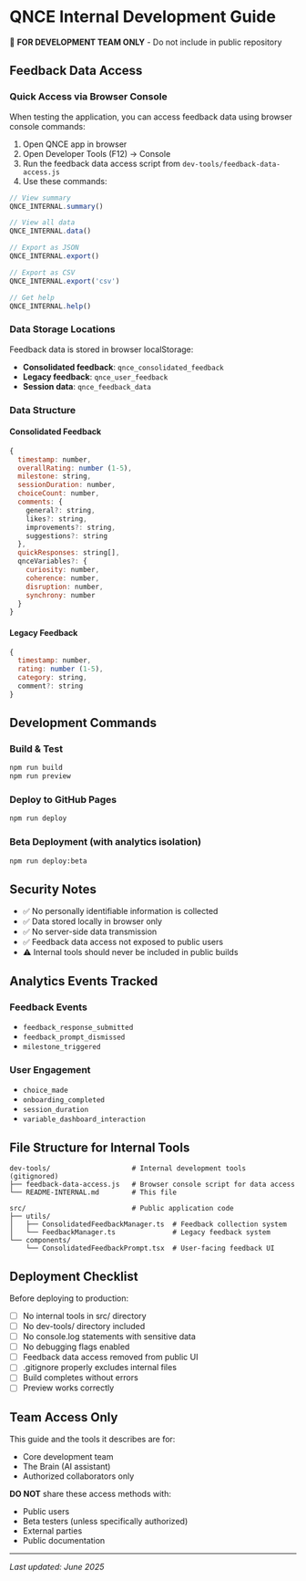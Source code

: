 # QNCE Internal Development Guide

🔐 **FOR DEVELOPMENT TEAM ONLY** - Do not include in public repository

## Feedback Data Access

### Quick Access via Browser Console

When testing the application, you can access feedback data using browser console commands:

1. Open QNCE app in browser
2. Open Developer Tools (F12) → Console
3. Run the feedback data access script from `dev-tools/feedback-data-access.js`
4. Use these commands:

```javascript
// View summary
QNCE_INTERNAL.summary()

// View all data
QNCE_INTERNAL.data()

// Export as JSON
QNCE_INTERNAL.export()

// Export as CSV
QNCE_INTERNAL.export('csv')

// Get help
QNCE_INTERNAL.help()
```

### Data Storage Locations

Feedback data is stored in browser localStorage:
- **Consolidated feedback**: `qnce_consolidated_feedback`
- **Legacy feedback**: `qnce_user_feedback`
- **Session data**: `qnce_feedback_data`

### Data Structure

#### Consolidated Feedback
```javascript
{
  timestamp: number,
  overallRating: number (1-5),
  milestone: string,
  sessionDuration: number,
  choiceCount: number,
  comments: {
    general?: string,
    likes?: string,
    improvements?: string,
    suggestions?: string
  },
  quickResponses: string[],
  qnceVariables?: {
    curiosity: number,
    coherence: number,
    disruption: number,
    synchrony: number
  }
}
```

#### Legacy Feedback
```javascript
{
  timestamp: number,
  rating: number (1-5),
  category: string,
  comment?: string
}
```

## Development Commands

### Build & Test
```bash
npm run build
npm run preview
```

### Deploy to GitHub Pages
```bash
npm run deploy
```

### Beta Deployment (with analytics isolation)
```bash
npm run deploy:beta
```

## Security Notes

- ✅ No personally identifiable information is collected
- ✅ Data stored locally in browser only
- ✅ No server-side data transmission
- ✅ Feedback data access not exposed to public users
- ⚠️ Internal tools should never be included in public builds

## Analytics Events Tracked

### Feedback Events
- `feedback_response_submitted`
- `feedback_prompt_dismissed`
- `milestone_triggered`

### User Engagement
- `choice_made`
- `onboarding_completed` 
- `session_duration`
- `variable_dashboard_interaction`

## File Structure for Internal Tools

```
dev-tools/                    # Internal development tools (gitignored)
├── feedback-data-access.js   # Browser console script for data access
└── README-INTERNAL.md        # This file

src/                          # Public application code
├── utils/
│   ├── ConsolidatedFeedbackManager.ts  # Feedback collection system
│   └── FeedbackManager.ts              # Legacy feedback system
└── components/
    └── ConsolidatedFeedbackPrompt.tsx  # User-facing feedback UI
```

## Deployment Checklist

Before deploying to production:

- [ ] No internal tools in src/ directory
- [ ] No dev-tools/ directory included
- [ ] No console.log statements with sensitive data
- [ ] No debugging flags enabled
- [ ] Feedback data access removed from public UI
- [ ] .gitignore properly excludes internal files
- [ ] Build completes without errors
- [ ] Preview works correctly

## Team Access Only

This guide and the tools it describes are for:
- Core development team
- The Brain (AI assistant)
- Authorized collaborators only

**DO NOT** share these access methods with:
- Public users
- Beta testers (unless specifically authorized)
- External parties
- Public documentation

---

*Last updated: June 2025*
